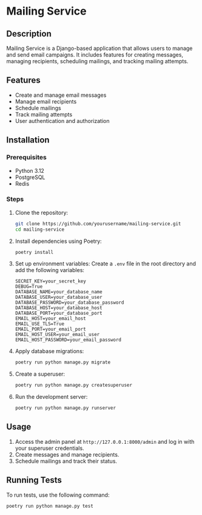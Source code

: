 # Mailing Service

## Description
Mailing Service is a Django-based application that allows users to manage and send email campaigns. It includes features for creating messages, managing recipients, scheduling mailings, and tracking mailing attempts.

## Features
- Create and manage email messages
- Manage email recipients
- Schedule mailings
- Track mailing attempts
- User authentication and authorization

## Installation

### Prerequisites
- Python 3.12
- PostgreSQL
- Redis

### Steps
1. Clone the repository:
    ```sh
    git clone https://github.com/yourusername/mailing-service.git
    cd mailing-service
    ```

2. Install dependencies using Poetry:
    ```sh
    poetry install
    ```

3. Set up environment variables:
    Create a `.env` file in the root directory and add the following variables:
    ```env
    SECRET_KEY=your_secret_key
    DEBUG=True
    DATABASE_NAME=your_database_name
    DATABASE_USER=your_database_user
    DATABASE_PASSWORD=your_database_password
    DATABASE_HOST=your_database_host
    DATABASE_PORT=your_database_port
    EMAIL_HOST=your_email_host
    EMAIL_USE_TLS=True
    EMAIL_PORT=your_email_port
    EMAIL_HOST_USER=your_email_user
    EMAIL_HOST_PASSWORD=your_email_password
    ```

4. Apply database migrations:
    ```sh
    poetry run python manage.py migrate
    ```

5. Create a superuser:
    ```sh
    poetry run python manage.py createsuperuser
    ```

6. Run the development server:
    ```sh
    poetry run python manage.py runserver
    ```

## Usage
1. Access the admin panel at `http://127.0.0.1:8000/admin` and log in with your superuser credentials.
2. Create messages and manage recipients.
3. Schedule mailings and track their status.

## Running Tests
To run tests, use the following command:
```sh
poetry run python manage.py test